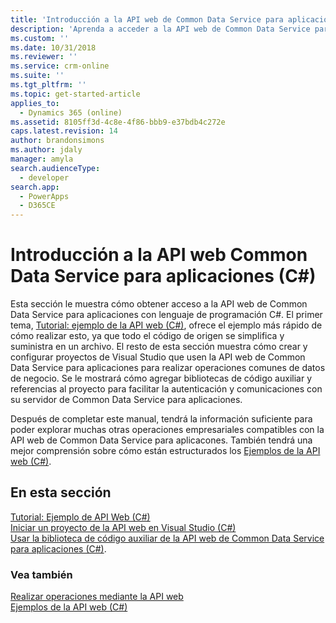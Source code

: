 ```yaml
---
title: 'Introducción a la API web de Common Data Service para aplicaciones (C#) (Common Data Service para aplicaciones) | Microsoft Docs'
description: 'Aprenda a acceder a la API web de Common Data Service para aplicaciones con lenguaje de programación de Microsoft Visual C#'
ms.custom: ''
ms.date: 10/31/2018
ms.reviewer: ''
ms.service: crm-online
ms.suite: ''
ms.tgt_pltfrm: ''
ms.topic: get-started-article
applies_to:
  - Dynamics 365 (online)
ms.assetid: 8105ff3d-4c8e-4f86-bbb9-e37bdb4c272e
caps.latest.revision: 14
author: brandonsimons
ms.author: jdaly
manager: amyla
search.audienceType:
  - developer
search.app:
  - PowerApps
  - D365CE
---
```

# <a name="get-started-with-common-data-service-for-apps-web-api-c"></a>Introducción a la API web Common Data Service para aplicaciones (C#)

Esta sección le muestra cómo obtener acceso a la API web de Common Data Service para aplicaciones con lenguaje de programación C#. El primer tema, [Tutorial: ejemplo de la API web (C#)](quick-start-console-app-csharp.md), ofrece el ejemplo más rápido de cómo realizar esto, ya que todo el código de origen se simplifica y suministra en un archivo. El resto de esta sección muestra cómo crear y configurar proyectos de Visual Studio que usen la API web de Common Data Service para aplicaciones para realizar operaciones comunes de datos de negocio. Se le mostrará cómo agregar bibliotecas de código auxiliar y referencias al proyecto para facilitar la autenticación y comunicaciones con su servidor de Common Data Service para aplicaciones.  
  
Después de completar este manual, tendrá la información suficiente para poder explorar muchas otras operaciones empresariales compatibles con la API web de Common Data Service para aplicacones.   También tendrá una mejor comprensión sobre cómo están estructurados los [Ejemplos de la API web (C#)](web-api-samples-csharp.md).  
  
## <a name="in-this-section"></a>En esta sección

[Tutorial: Ejemplo de API Web (C#)](quick-start-console-app-csharp.md)<br />
[Iniciar un proyecto de la API web en Visual Studio (C#)](start-web-api-project-visual-studio-csharp.md)<br />
[Usar la biblioteca de código auxiliar de la API web de Common Data Service para aplicaciones (C#)](use-microsoft-dynamics-365-web-api-helper-library-csharp.md).
  
### <a name="see-also"></a>Vea también
  
[Realizar operaciones mediante la API web](perform-operations-web-api.md)<br />
[Ejemplos de la API web (C#)](web-api-samples-csharp.md)
